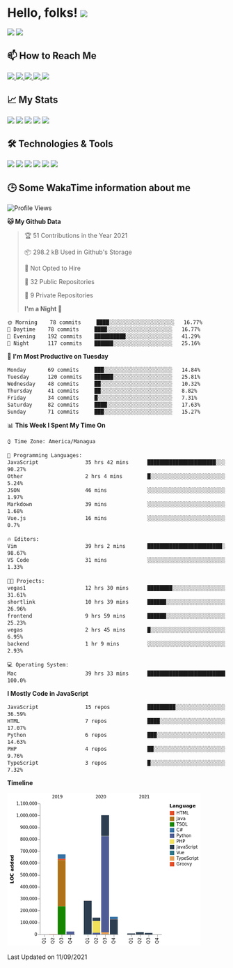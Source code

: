 # Hello, folks! <img src="https://raw.githubusercontent.com/MartinHeinz/MartinHeinz/master/wave.gif" width="30px">

<!--
Here are some ideas to get you started:

- 🔭 I’m currently working on ...
- 🌱 I’m currently learning ...
- 👯 I’m looking to collaborate on ...
- 🤔 I’m looking for help with ...
- 💬 Ask me about ...
- 📫 How to reach me: ...
- 😄 Pronouns: ...
- ⚡ Fun fact: ...
-->

<p>
  <img src="https://github-readme-stats.vercel.app/api?username=ravehunter05&count_private=true&show_icons=true&theme=graywhite&line_height=30&hide_border=true">
  <img src="https://github-readme-stats.vercel.app/api/top-langs/?username=ravehunter05&hide=html,css&theme=graywhite&hide_border=true">
</p>

## 📫 How to Reach Me

<p>
 <a href="https://RaveHunter05.github.io">
  <img src="https://img.shields.io/badge/ravehunter05-%23206A5D.svg?&style=for-the-badge&logo=jquery&logoColor=white" />
 </a>

 <a href="https://www.linkedin.com/in/paul-sotelo-rocha-68733687/">
  <img src="https://img.shields.io/badge/connect-%230077B5.svg?&style=for-the-badge&logo=linkedin&logoColor=white" />
 </a>

 <a href="https://join.skype.com/invite/viy3VgZfhRKv">
  <img src="https://img.shields.io/badge/chat-%2300AFF0.svg?&style=for-the-badge&logo=skype&logoColor=white" />
 </a>

 <a href="mailto:paulsotelo97@gmail.com">
  <img src="https://img.shields.io/badge/email-%23C14438.svg?&style=for-the-badge&logo=Gmail&logoColor=white" />
 </a>

 <a href="https://wa.me/50577312543">
  <img src="https://img.shields.io/badge/Whatsapp-%2300BFA5.svg?&style=for-the-badge&logo=Whatsapp&logoColor=white" />
 </a>
</p>

## 📈 My Stats

<p>
    <img src="https://badges.pufler.dev/visits/ravehunter05/ravehunter05?style=flat-square&color=green&logo=github">
    <img src="https://badges.pufler.dev/years/ravehunter05?style=flat-square&color=green&logo=github">
    <img src="https://badges.pufler.dev/repos/ravehunter05?style=flat-square&color=green&logo=github">
    <img src="https://badges.pufler.dev/gists/ravehunter05?style=flat-square&color=green&logo=github">
    <img src="https://badges.pufler.dev/commits/monthly/ravehunter05?style=flat-square&color=green&logo=github">
</p>

## 🛠️ Technologies & Tools

<p>

![](https://img.shields.io/badge/OS-Linux-informational?style=flat&logo=linux&logoColor=white&color=2bbc8a)
![](https://img.shields.io/badge/Code-Python-informational?style=flat&logo=python&logoColor=white&color=2bbc8a)
![](https://img.shields.io/badge/Code-JavaScript-informational?style=flat&logo=javascript&VdlogoColor=white&color=2bbc8a)
![](https://img.shields.io/badge/Code-React-informational?style=flat&logo=react&VdlogoColor=white&color=2bbc8a)
![](https://img.shields.io/badge/Code-Node.js-informational?style=flat&logo=node.js&VdlogoColor=white&color=2bbc8a)
![](https://img.shields.io/badge/Tools-Docker-informational?style=flat&logo=docker&VdlogoColor=white&color=2bbc8a)

</p>

## 🕒 Some WakaTime information about me

<!--START_SECTION:waka-->

![Profile Views](http://img.shields.io/badge/Profile%20Views-0-blue)

**🐱 My Github Data**

> 🏆 51 Contributions in the Year 2021
>
> 📦 298.2 kB Used in Github's Storage
>
> 🚫 Not Opted to Hire
>
> 📜 32 Public Repositories
>
> 🔑 9 Private Repositories
>
> **I'm a Night 🦉**

```text
🌞 Morning    78 commits     ████░░░░░░░░░░░░░░░░░░░░░   16.77%
🌆 Daytime    78 commits     ████░░░░░░░░░░░░░░░░░░░░░   16.77%
🌃 Evening    192 commits    ██████████░░░░░░░░░░░░░░░   41.29%
🌙 Night      117 commits    ██████░░░░░░░░░░░░░░░░░░░   25.16%

```

📅 **I'm Most Productive on Tuesday**

```text
Monday       69 commits     ███░░░░░░░░░░░░░░░░░░░░░░   14.84%
Tuesday      120 commits    ██████░░░░░░░░░░░░░░░░░░░   25.81%
Wednesday    48 commits     ██░░░░░░░░░░░░░░░░░░░░░░░   10.32%
Thursday     41 commits     ██░░░░░░░░░░░░░░░░░░░░░░░   8.82%
Friday       34 commits     █░░░░░░░░░░░░░░░░░░░░░░░░   7.31%
Saturday     82 commits     ████░░░░░░░░░░░░░░░░░░░░░   17.63%
Sunday       71 commits     ███░░░░░░░░░░░░░░░░░░░░░░   15.27%

```

📊 **This Week I Spent My Time On**

```text
⌚︎ Time Zone: America/Managua

💬 Programming Languages:
JavaScript               35 hrs 42 mins      ██████████████████████░░░   90.27%
Other                    2 hrs 4 mins        █░░░░░░░░░░░░░░░░░░░░░░░░   5.24%
JSON                     46 mins             ░░░░░░░░░░░░░░░░░░░░░░░░░   1.97%
Markdown                 39 mins             ░░░░░░░░░░░░░░░░░░░░░░░░░   1.68%
Vue.js                   16 mins             ░░░░░░░░░░░░░░░░░░░░░░░░░   0.7%

🔥 Editors:
Vim                      39 hrs 2 mins       ████████████████████████░   98.67%
VS Code                  31 mins             ░░░░░░░░░░░░░░░░░░░░░░░░░   1.33%

🐱‍💻 Projects:
vegas1                   12 hrs 30 mins      ████████░░░░░░░░░░░░░░░░░   31.61%
shortlink                10 hrs 39 mins      ██████░░░░░░░░░░░░░░░░░░░   26.96%
frontend                 9 hrs 59 mins       ██████░░░░░░░░░░░░░░░░░░░   25.23%
vegas                    2 hrs 45 mins       █░░░░░░░░░░░░░░░░░░░░░░░░   6.95%
backend                  1 hr 9 mins         ░░░░░░░░░░░░░░░░░░░░░░░░░   2.93%

💻 Operating System:
Mac                      39 hrs 33 mins      █████████████████████████   100.0%

```

**I Mostly Code in JavaScript**

```text
JavaScript               15 repos            █████████░░░░░░░░░░░░░░░░   36.59%
HTML                     7 repos             ████░░░░░░░░░░░░░░░░░░░░░   17.07%
Python                   6 repos             ███░░░░░░░░░░░░░░░░░░░░░░   14.63%
PHP                      4 repos             ██░░░░░░░░░░░░░░░░░░░░░░░   9.76%
TypeScript               3 repos             █░░░░░░░░░░░░░░░░░░░░░░░░   7.32%

```

**Timeline**

![Chart not found](https://raw.githubusercontent.com/RaveHunter05/RaveHunter05/main/charts/bar_graph.png)

Last Updated on 11/09/2021

<!--END_SECTION:waka-->
